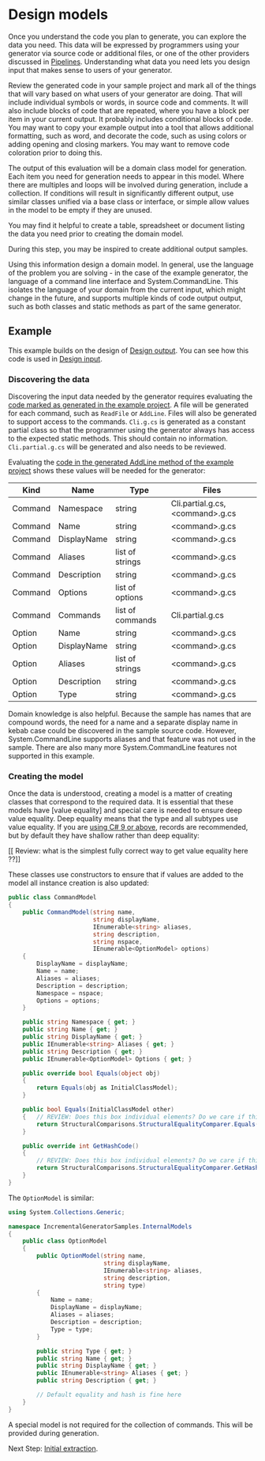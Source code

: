 # Design models

Once you understand the code you plan to generate, you can explore the data you need. This data will be expressed by programmers using your generator via source code or additional files, or one of the other providers discussed in [Pipelines](../pipeline.md#providers). Understanding what data you need lets you design input that makes sense to users of your generator.

Review the generated code in your sample project and mark all of the things that will vary based on what users of your generator are doing. That will include individual symbols or words, in source code and comments. It will also include blocks of code that are repeated, where you have a block per item in your current output. It probably includes conditional blocks of code. You may want to copy your example output into a tool that allows additional formatting, such as word, and decorate the code, such as using colors or adding opening and closing markers. You may want to remove code coloration prior to doing this.

The output of this evaluation will be a domain class model for generation. Each item you need for generation needs to appear in this model. Where there are multiples and loops will be involved during generation, include a collection. If conditions will result in significantly different output, use similar classes unified via a base class or interface, or simple allow values in the model to be empty if they are unused.

You may find it helpful to create a table, spreadsheet or document listing the data you need prior to creating the domain model.

During this step, you may be inspired to create additional output samples.

Using this information design a domain model. In general, use the language of the problem you are solving - in the case of the example generator, the language of a command line interface and System.CommandLine. This isolates the language of your domain from the current input, which might change in the future, and supports multiple kinds of code output output, such as both classes and static methods as part of the same generator.

## Example

This example builds on the design of [Design output](design-output.md#example). You can see how this code is used in [Design input](design-input.md#example).

### Discovering the data

Discovering the input data needed by the generator requires evaluating the [code marked as generated in the example project](design-output.md#example). A file will be generated for each command, such as `ReadFile` or `AddLine`. Files will also be generated to support access to the commands. `Cli.g.cs` is generated as a constant partial class so that the programmer using the generator always has access to the expected static methods. This should contain no information. `Cli.partial.g.cs` will be generated and also needs to be reviewed.

Evaluating the [code in the generated AddLine method of the example project](design-output.md#example) shows these values will be needed for the generator:

| Kind|Name|Type|Files|
|---------|-------------|------------------|----------------------------------------------------|
| Command | Namespace   | string           | Cli.partial.g.cs, \<command>.g.cs |
| Command | Name        | string           | \<command>.g.cs                                     |
| Command | DisplayName | string           | \<command>.g.cs                                     |
| Command | Aliases     | list of strings  | \<command>.g.cs                                     |
| Command | Description | string           | \<command>.g.cs                                     |
| Command | Options     | list of options  | \<command>.g.cs                                     |
| Command | Commands    | list of commands | Cli.partial.g.cs                                   |
| Option  | Name        | string           | \<command>.g.cs                                     |
| Option  | DisplayName | string           | \<command>.g.cs                                     |
| Option  | Aliases     | list of strings  | \<command>.g.cs                                     |
| Option  | Description | string           | \<command>.g.cs                                     |
| Option  | Type        | string           | \<command>.g.cs                                     |

Domain knowledge is also helpful. Because the sample has names that are compound words, the need for a name and a separate display name in kebab case could be discovered in the sample source code. However, System.CommandLine supports aliases and that feature was not used in the sample. There are also many more System.CommandLine features not supported in this example.

### Creating the model

Once the data is understood, creating a model is a matter of creating classes that correspond to the required data. It is essential that these models have [value equality] and special care is needed to ensure deep value equality. Deep equality means that the type and all subtypes use value equality. If you are [using C# 9 or above](), records are recommended, but by default they have shallow rather than deep equality:

[[ Review: what is the simplest fully correct way to get value equality here ??]]

These classes use constructors to ensure that if values are added to the model all instance creation is also updated:

```csharp
public class CommandModel
{
    public CommandModel(string name,
                        string displayName,
                        IEnumerable<string> aliases,
                        string description,
                        string nspace,
                        IEnumerable<OptionModel> options)
    {
        DisplayName = displayName;
        Name = name;
        Aliases = aliases;
        Description = description;
        Namespace = nspace;
        Options = options;
    }

    public string Namespace { get; }
    public string Name { get; }
    public string DisplayName { get; }
    public IEnumerable<string> Aliases { get; }
    public string Description { get; }
    public IEnumerable<OptionModel> Options { get; }

    public override bool Equals(object obj)
    {
        return Equals(obj as InitialClassModel);
    }

    public bool Equals(InitialClassModel other)
    {   // REVIEW: Does this box individual elements? Do we care if things are strings?
        return StructuralComparisons.StructuralEqualityComparer.Equals(this, other);
    }

    public override int GetHashCode()
    {
        // REVIEW: Does this box individual elements? Do we care if things are strings?
        return StructuralComparisons.StructuralEqualityComparer.GetHashCode(this);
    }
}
```

The `OptionModel` is similar:

```csharp
using System.Collections.Generic;

namespace IncrementalGeneratorSamples.InternalModels
{
    public class OptionModel 
    {
        public OptionModel(string name,
                           string displayName,
                           IEnumerable<string> aliases,
                           string description,
                           string type)
        {
            Name = name;
            DisplayName = displayName;
            Aliases = aliases;
            Description = description;
            Type = type;
        }

        public string Type { get; }
        public string Name { get; }
        public string DisplayName { get; }
        public IEnumerable<string> Aliases { get; }
        public string Description { get; }

        // Default equality and hash is fine here
    }
}
```

A special model is not required for the collection of commands. This will be provided during generation.

Next Step: [Initial extraction](initial-extraction.md).
